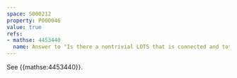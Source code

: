 ```yaml
---
space: S000212
property: P000046
value: true
refs:
- mathse: 4453440
  name: Answer to "Is there a nontrivial LOTS that is connected and totally path disconnected?"
---
```


See {{mathse:4453440}}.
